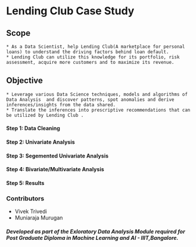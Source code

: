 # Lending Club Case Study

## Scope  

``` 
* As a Data Scientist, help Lending Club(A marketplace for personal loans) to understand the driving factors behind loan default. 
* Lending Club can utilize this knowledge for its portfolio, risk assessment, acquire more customers and to maximize its revenue.
```

## Objective

``` 
* Leverage various Data Science techniques, models and algorithms of Data Analysis  and discover patterns, spot anomalies and derive inferences/insights from the data shared. 
* Translate the inferences into prescriptive recommendations that can be utilized by Lending Club .

```

#### Step 1: Data Cleaning 
#### Step 2: Univariate Analysis
#### Step 3: Segemented Univariate Analysis
#### Step 4: Bivariate/Multivariate Analysis
#### Step 5: Results   


### Contributors
- Vivek Trivedi
- Muniaraja Murugan







##### Developed as part of the Exloratory Data Analysis Module required for Post Graduate Diploma in Machine Learning and AI - IIIT,Bangalore.
